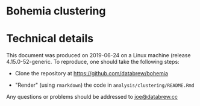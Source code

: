 Bohemia clustering
================

Technical details
=================

This document was produced on 2019-06-24 on a Linux machine (release 4.15.0-52-generic. To reproduce, one should take the following steps:

-   Clone the repository at <https://github.com/databrew/bohemia>

-   "Render" (using `rmarkdown`) the code in `analysis/clustering/README.Rmd`

Any questions or problems should be addressed to <joe@databrew.cc>
